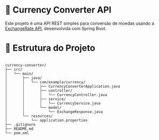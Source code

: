 # 💱 Currency Converter API

Este projeto é uma API REST simples para conversão de moedas usando a [ExchangeRate API](https://www.exchangerate-api.com/), desenvolvida com Spring Boot.

# 📁 Estrutura do Projeto
``` plaintext

currency-converter/
├── src/
│   └── main/
│       ├── java/
│       │   └── com/example/currency/
│       │       ├── CurrencyConverterApplication.java
│       │       ├── controller/
│       │       │   └── CurrencyController.java
│       │       ├── service/
│       │       │   └── CurrencyService.java
│       │       └── model/
│       │           └── ExchangeResponse.java
│       └── resources/
│           └── application.properties
├── .gitignore
├── README.md
└── pom.xml
``` 
